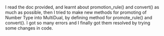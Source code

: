I read the doc provided, and learnt about promotion_rule() and convert() as much as possible, then I tried to make new methods for promoting of Number Type into MultiDual, by defining method for promote_rule() and convert(). I got so many errors and I finally got them resolved by trying some changes in code. 